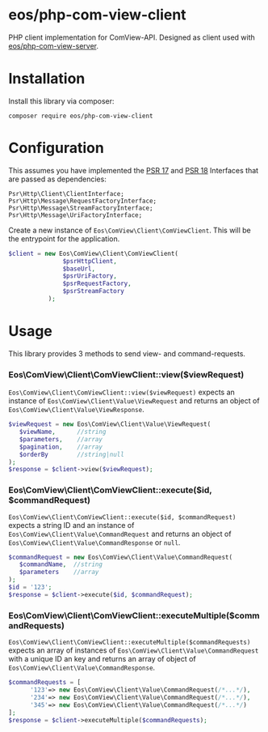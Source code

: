 # eos/php-com-view-client
PHP client implementation for ComView-API. Designed as client used with [eos/php-com-view-server](https://github.com/eosnewmedia/php-com-view-server).

# Installation

Install this library via composer:

    composer require eos/php-com-view-client
    
 # Configuration
 
 This assumes you have implemented the [PSR 17](https://www.php-fig.org/psr/psr-17) and [PSR 18](https://www.php-fig.org/psr/psr-18) Interfaces that are passed as dependencies:
 
    Psr\Http\Client\ClientInterface;
    Psr\Http\Message\RequestFactoryInterface;
    Psr\Http\Message\StreamFactoryInterface;
    Psr\Http\Message\UriFactoryInterface;
 
 Create a new instance of `Eos\ComView\Client\ComViewClient`. This will be the entrypoint for the application.
 
 ```php
$client = new Eos\ComView\Client\ComViewClient(
                $psrHttpClient,
                $baseUrl, 
                $psrUriFactory, 
                $psrRequestFactory, 
                $psrStreamFactory
            );
```

# Usage

This library provides 3 methods to send view- and command-requests.

### Eos\ComView\Client\ComViewClient::view($viewRequest)

 `Eos\ComView\Client\ComViewClient::view($viewRequest)` expects an instance of `Eos\ComView\Client\Value\ViewRequest` and returns an object of `Eos\ComView\Client\Value\ViewResponse`. 
 
 ```php
$viewRequest = new Eos\ComView\Client\Value\ViewRequest(
    $viewName,      //string
    $parameters,    //array
    $pagination,    //array
    $orderBy        //string|null
);
$response = $client->view($viewRequest);
```

### Eos\ComView\Client\ComViewClient::execute($id, $commandRequest)

 `Eos\ComView\Client\ComViewClient::execute($id, $commandRequest)` expects a string ID and an instance of `Eos\ComView\Client\Value\CommandRequest` and returns an object of `Eos\ComView\Client\Value\CommandResponse` or `null`.
 
  
  ```php
 $commandRequest = new Eos\ComView\Client\Value\CommandRequest(
     $commandName,  //string
     $parameters    //array
 );
 $id = '123';
 $response = $client->execute($id, $commandRequest);
 ```
 
 ### Eos\ComView\Client\ComViewClient::executeMultiple($commandRequests)
 
 `Eos\ComView\Client\ComViewClient::executeMultiple($commandRequests)` expects an array of instances of `Eos\ComView\Client\Value\CommandRequest`  with a unique ID an key and returns an array of object of `Eos\ComView\Client\Value\CommandResponse`.
 
 

  ```php
  $commandRequests = [
        '123'=> new Eos\ComView\Client\Value\CommandRequest(/*...*/),
        '234'=> new Eos\ComView\Client\Value\CommandRequest(/*...*/),
        '345'=> new Eos\ComView\Client\Value\CommandRequest(/*...*/)
  ];
 $response = $client->executeMultiple($commandRequests);
 ```
 
 

